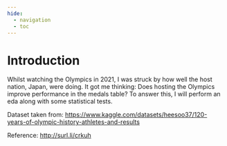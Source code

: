 ```yaml
---
hide:
  - navigation
  - toc
---
```


# Introduction

Whilst watching the Olympics in 2021, I was struck by how well the host nation, Japan, were doing. It got me thinking: Does hosting the Olympics improve performance in the medals table? To answer this, I will perform an eda along with some statistical tests.

Dataset taken from: https://www.kaggle.com/datasets/heesoo37/120-years-of-olympic-history-athletes-and-results

Reference: http://surl.li/crkuh

